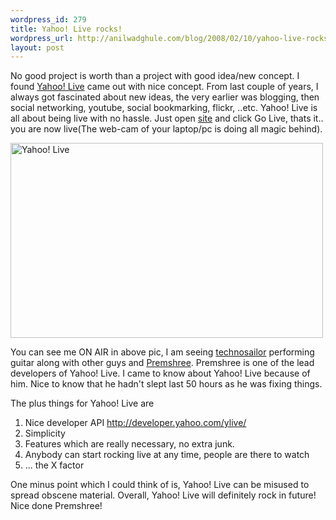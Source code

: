 ```yaml
--- 
wordpress_id: 279
title: Yahoo! Live rocks!
wordpress_url: http://anilwadghule.com/blog/2008/02/10/yahoo-live-rocks/
layout: post
---
```

No good project is worth than a project with good idea/new concept. I found <a href="http://live.yahoo.com">Yahoo! Live</a> came out with nice concept. From last couple of years, I always got fascinated about new ideas, the very earlier was blogging, then social networking, youtube, social bookmarking, flickr, ..etc. Yahoo! Live is all about being live with no hassle. Just open <a href="http://live.yahoo.com">site</a> and click Go Live, thats it.. you are now live(The web-cam of your laptop/pc is doing all magic behind).

<a title="Yahoo! Live by Anil Wadghule, on Flickr" href="http://www.flickr.com/photos/anildigital/2253522625/"></a><a title="Yahoo! Live by Anil Wadghule, on Flickr" href="http://www.flickr.com/photos/anildigital/2253522625/"></a><a title="Yahoo! Live by Anil Wadghule, on Flickr" href="http://www.flickr.com/photos/anildigital/2253522625/"><img src="http://farm3.static.flickr.com/2360/2253522625_f8d080510d.jpg" alt="Yahoo! Live" width="500" height="312" /></a><a title="Yahoo! Live by Anil Wadghule, on Flickr" href="http://www.flickr.com/photos/anildigital/2253522625/"></a>

You can see me ON AIR in above pic, I am seeing <a href="http://live.yahoo.com/technosailor">technosailor</a> performing guitar along with other guys and <a href="http://live.yahoo.com/kingdiamond">Premshree</a>. Premshree is one of the lead developers of Yahoo! Live. I came to know about Yahoo! Live because of him. Nice to know that he hadn't slept last 50 hours as he was fixing things.

The plus things for Yahoo! Live are
<ol>
	<li>Nice developer API <a href="http://developer.yahoo.com/ylive/">http://developer.yahoo.com/ylive/</a></li>
	<li>Simplicity</li>
	<li>Features which are really necessary, no extra junk.</li>
	<li>Anybody can start rocking live at any time, people are there to watch</li>
	<li>... the X factor</li>
</ol>
One minus point which I could think of is, Yahoo! Live can be misused to spread obscene material. Overall, Yahoo! Live will definitely rock in future! Nice done Premshree!
